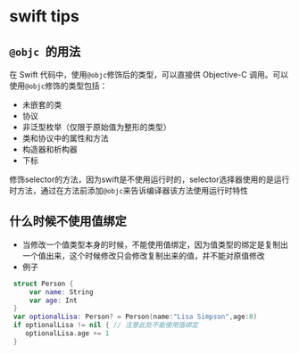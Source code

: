 # swift tips

## `@objc `的用法
在 Swift 代码中，使用`@objc`修饰后的类型，可以直接供 Objective-C 调用。可以使用`@objc`修饰的类型包括：
- 未嵌套的类
- 协议
- 非泛型枚举（仅限于原始值为整形的类型）
- 类和协议中的属性和方法
- 构造器和析构器
- 下标

修饰selector的方法，因为swift是不使用运行时的，selector选择器使用的是运行时方法，通过在方法前添加`@objc`来告诉编译器该方法使用运行时特性

## 什么时候不使用值绑定
- 当修改一个值类型本身的时候，不能使用值绑定，因为值类型的绑定是复制出一个值出来，这个时候修改只会修改复制出来的值，并不能对原值修改
- 例子
```swift
 struct Person {
     var name: String
     var age: Int
 }
 var optionalLisa: Person? = Person(name:"Lisa Simpson",age:8)
 if optionalLisa != nil { // 注意此处不能使用值绑定
    optionalLisa.age += 1
 }
```
 